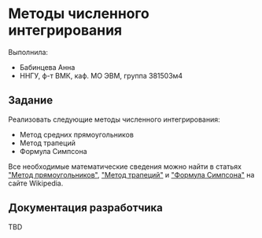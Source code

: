 # Методы численного интегрирования

Выполнила:

 - Бабинцева Анна
 - ННГУ, ф-т ВМК, каф. МО ЭВМ, группа 381503м4

## Задание 

Реализовать следующие методы численного интегрирования:

 - Метод средних прямоугольников
 - Метод трапеций 
 - Формула Симпсона

Все необходимые математические сведения можно найти в статьях
["Метод прямоугольников"][rechteck], ["Метод трапеций"][trapez] и ["Формула Симпсона"][simpson] на сайте Wikipedia.

## Документация разработчика

TBD

<!-- LINKS -->

[rechteck]: https://ru.wikipedia.org/wiki/%D0%9C%D0%B5%D1%82%D0%BE%D0%B4_%D0%BF%D1%80%D1%8F%D0%BC%D0%BE%D1%83%D0%B3%D0%BE%D0%BB%D1%8C%D0%BD%D0%B8%D0%BA%D0%BE%D0%B2
[trapez]: https://ru.wikipedia.org/wiki/%D0%9C%D0%B5%D1%82%D0%BE%D0%B4_%D1%82%D1%80%D0%B0%D0%BF%D0%B5%D1%86%D0%B8%D0%B9
[simpson]: https://ru.wikipedia.org/wiki/%D0%A4%D0%BE%D1%80%D0%BC%D1%83%D0%BB%D0%B0_%D0%A1%D0%B8%D0%BC%D0%BF%D1%81%D0%BE%D0%BD%D0%B0
